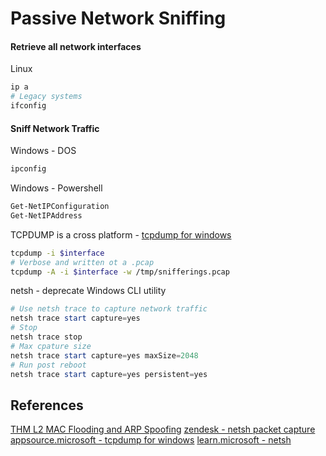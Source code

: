 # Passive Network Sniffing

#### Retrieve all network interfaces

Linux 
```bash
ip a
# Legacy systems
ifconfig
```

#### Sniff Network Traffic

Windows - DOS
```powershell
ipconfig
```

Windows - Powershell
```powershell
Get-NetIPConfiguration 
Get-NetIPAddress
```

TCPDUMP is a cross platform - [tcpdump for windows](https://appsource.microsoft.com/en-us/product/web-apps/microolap.tcpdump?tab=overview)
```bash
tcpdump -i $interface
# Verbose and written ot a .pcap
tcpdump -A -i $interface -w /tmp/snifferings.pcap 
```

netsh - deprecate Windows CLI utility 
```powershell
# Use netsh trace to capture network traffic
netsh trace start capture=yes
# Stop
netsh trace stop
# Max cpature size
netsh trace start capture=yes maxSize=2048
# Run post reboot
netsh trace start capture=yes persistent=yes
```

## References

[THM L2 MAC Flooding and ARP Spoofing](https://tryhackme.com/room/layer2)
[zendesk - netsh packet capture](https://netmotionsoftware.zendesk.com/hc/en-us/articles/360050738033-Performing-a-Network-Packet-Capture-With-netsh-trace)
[appsource.microsoft - tcpdump for windows](https://appsource.microsoft.com/en-us/product/web-apps/microolap.tcpdump?tab=overview)
[learn.microsoft - netsh](https://learn.microsoft.com/en-us/windows-server/networking/technologies/netsh/netsh-contexts)